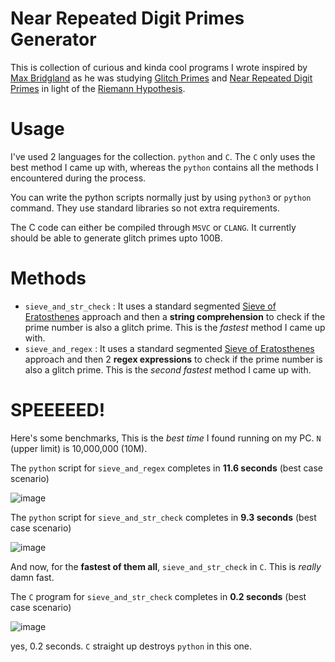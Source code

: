 # Near Repeated Digit Primes Generator
This is collection of curious and kinda cool programs I wrote inspired by [Max Bridgland](https://github.com/M4cs) as he was studying [Glitch Primes](https://www.youtube.com/watch?v=HPfAnX5blO0) and [Near Repeated Digit Primes](https://primes.utm.edu/glossary/page.php?sort=NearRepdigitPrime) in light of the [Riemann Hypothesis](https://en.wikipedia.org/wiki/Riemann_hypothesis).

# Usage
I've used 2 languages for the collection. `python` and `C`. The `C` only uses the best method I came up with, whereas the `python` contains all the methods I encountered during the process.

You can write the python scripts normally just by using `python3` or `python` command.
They use standard libraries so not extra requirements.

The C code can either be compiled through `MSVC` or `CLANG`. It currently should be able to generate glitch primes upto 100B.

# Methods
* `sieve_and_str_check` : It uses a   standard segmented [Sieve of Eratosthenes](https://en.wikipedia.org/wiki/Sieve_of_Eratosthenes) approach and then a **string comprehension** to check if the prime number is also a glitch prime. This is the *fastest* method I came up with.
* `sieve_and_regex` : It uses a   standard segmented [Sieve of Eratosthenes](https://en.wikipedia.org/wiki/Sieve_of_Eratosthenes) approach and then 2 **regex expressions** to check if the prime number is also a glitch prime. This is the *second fastest* method I came up with.

# SPEEEEED!

Here's some benchmarks, This is the *best time* I found running on my PC. `N` (upper limit) is 10,000,000 (10M).

The `python` script for `sieve_and_regex` completes in **11.6 seconds** (best case scenario)

![image](https://user-images.githubusercontent.com/44284917/73118585-0b854780-3f7c-11ea-805d-112b594c9948.png)

The `python` script for `sieve_and_str_check` completes in **9.3 seconds** (best case scenario)

![image](https://user-images.githubusercontent.com/44284917/73118619-9e25e680-3f7c-11ea-82b0-25fb188f3d34.png)

And now, for the **fastest of them all**, `sieve_and_str_check` in `C`. This is *really* damn fast.

The `C` program for `sieve_and_str_check` completes in **0.2 seconds** (best case scenario)

![image](https://user-images.githubusercontent.com/44284917/73118657-007ee700-3f7d-11ea-855f-34ae3936615f.png)

yes, 0.2 seconds. `C` straight up destroys `python` in this one.
